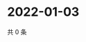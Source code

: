 # 2022-01-03

共 0 条

<!-- BEGIN WEIBO -->
<!-- 最后更新时间 Mon Jan 03 2022 16:11:49 GMT+0800 (China Standard Time) -->

<!-- END WEIBO -->
